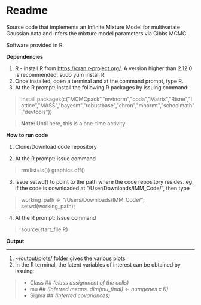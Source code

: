 Readme
=======
Source code that implements an Infinite Mixture Model for multivariate Gaussian data and infers the mixture model parameters via Gibbs MCMC. 

Software provided in R.

**Dependencies**

1. R - install R from https://cran.r-project.org/. A version higher than 2.12.0 is recommended.
sudo yum install R
2. Once installed, open a terminal and at the command prompt, type R. 
3. At the R prompt: Install the following R packages by issuing command:

>install.packages(c("MCMCpack","mvtnorm","coda","Matrix","Rtsne","lattice","MASS","bayesm","robustbase","chron","mnormt","schoolmath","devtools"))


> **Note:**
Until here, this is a one-time activity. 


**How to run code**


1. Clone/Download code repository

2. At the R prompt: issue command
>rm(list=ls())
graphics.off()

3. Issue setwd() to point to the path where the code repository resides. 
eg. if the code is downloaded at “/User/Downloads/IMM_Code/“, then type
>working_path <- "/Users/Downloads/IMM_Code/“; 
setwd(working_path);

4. At the R prompt: Issue command
> source(start_file.R)

**Output**
______

1. ~/output/plots/ folder gives the various plots
3. In the R terminal, the latent variables of interest can be obtained by issuing:

>- Class               ##  *(class assignment of the cells)*
>- mu                         ##  *(inferred means. dim(mu_final) <- numgenes x K)*
>- Sigma                    ##  *(inferred covariances)*
